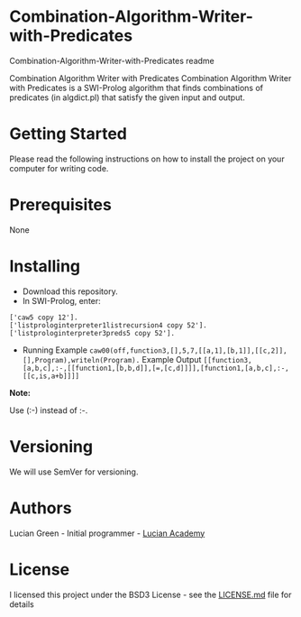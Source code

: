 # Combination-Algorithm-Writer-with-Predicates

Combination-Algorithm-Writer-with-Predicates readme

Combination Algorithm Writer with Predicates
Combination Algorithm Writer with Predicates is a SWI-Prolog algorithm that finds combinations of predicates (in algdict.pl) that satisfy the given input and output.

# Getting Started

Please read the following instructions on how to install the project on your computer for writing code.

# Prerequisites

None

# Installing

* Download this repository.
* In SWI-Prolog, enter:
```
['caw5 copy 12'].
['listprologinterpreter1listrecursion4 copy 52'].
['listprologinterpreter3preds5 copy 52'].
```
* Running
Example
`caw00(off,function3,[],5,7,[[a,1],[b,1]],[[c,2]],[],Program),writeln(Program).`
Example Output
`[[function3,[a,b,c],:-,[[function1,[b,b,d]],[=,[c,d]]]],[function1,[a,b,c],:-,[[c,is,a+b]]]]`

**Note:**

Use (:-) instead of :-.

# Versioning

We will use SemVer for versioning.

# Authors

Lucian Green - Initial programmer - <a href="https://www.lucianacademy.com/">Lucian Academy</a>

# License

I licensed this project under the BSD3 License - see the <a href="LICENSE">LICENSE.md</a> file for details

